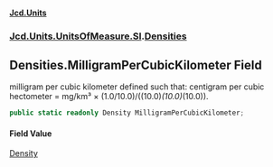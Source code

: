 #### [Jcd.Units](index.md 'index')

### [Jcd.Units.UnitsOfMeasure.SI](Jcd.Units.UnitsOfMeasure.SI.md 'Jcd.Units.UnitsOfMeasure.SI').[Densities](Densities.md 'Jcd.Units.UnitsOfMeasure.SI.Densities')

## Densities.MilligramPerCubicKilometer Field

milligram per cubic kilometer defined such that: centigram per cubic hectometer = mg/km³ ×
(1.0/10.0)/((10.0)*(10.0)*(10.0)).

```csharp
public static readonly Density MilligramPerCubicKilometer;
```

#### Field Value

[Density](Density.md 'Jcd.Units.UnitTypes.Density')